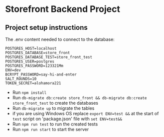 # Storefront Backend Project

## Project setup instructions
The .env content needed to connect to the database:
```
POSTGRES_HOST=localhost
POSTGRES_DATABASE=store_front
POSTGRES_DATABASE_TEST=store_front_test
POSTGRES_USER=postgres
POSTGRES_PASSWORD=123321Mm
ENV=dev
BCRYPT_PASSWORD=say-hi-and-enter
SALT_ROUNDS=10
TOKEN_SECRET=alohamora221
```

- Run `npm install`
- Run `db-migrate db:create store_front && db-migrate db:create store_front_test` to create the databases
- Run `db-migrate up` to migrate the tables
- if you are using Windows OS replace `export ENV=test &&` at the start of `test` script on 'package.json' file with `set ENV=test&&`
- Run `npm run test` to run the created tests
- Run `npm run start` to start the server